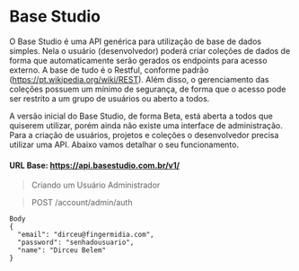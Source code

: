 # Base Studio

O Base Studio é uma API genérica para utilização de base de dados simples. Nela o usuário (desenvolvedor) poderá criar coleções de dados de forma que automaticamente serão gerados os endpoints para acesso externo. A base de tudo é o Restful, conforme padrão (https://pt.wikipedia.org/wiki/REST). Além disso, o gerenciamento das coleções possuem um mínimo de segurança, de forma que o acesso pode ser restrito a um grupo de usuários ou aberto a todos. 

A versão inicial do Base Studio, de forma Beta, está aberta a todos que quiserem utilizar, porém ainda não existe uma interface de administração. Para a criação de usuários, projetos e coleções o desenvolvedor precisa utilizar uma API. Abaixo vamos detalhar o seu funcionamento.

#### URL Base: https://api.basestudio.com.br/v1/

> Criando um Usuário Administrador

>POST
>/account/admin/auth

```
Body
{
  "email": "dirceu@fingermidia.com",
  "password": "senhadousuario",
  "name": "Dirceu Belem"
}
```
